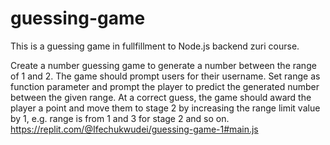 # guessing-game
This is a guessing game in fullfillment to Node.js backend zuri course.

Create a number guessing game to generate a number between the range of 1 and 2. The game should prompt users for their username.
Set range as function parameter and prompt the player to predict the generated number between the given range. At a correct guess, the game should award the player a point and move them to stage 2 by increasing the range limit value by 1, e.g. range is from 1 and 3 for stage 2 and so on.
https://replit.com/@Ifechukwudei/guessing-game-1#main.js
